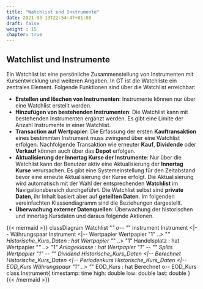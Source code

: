 ```yaml
---
title: "Watchlist und Instrumente"
date: 2021-03-13T22:54:47+01:00
draft: false
weight : 15
chapter: true
---
```

## Watchlist und Instrumente
Ein Watchlist ist eine persönliche Zusammenstellung von Instrumenten mit Kursentwicklung und weiteren Angaben. In GT ist die Watchliste ein zentrales Element. Folgende Funktionen sind über die Watchlist erreichbar:
+ **Erstellen und löschen von Instrumenten**: Instrumente können nur über eine Watchlist erstellt werden.
+ **Hinzufügen von bestehenden Instrumenten**: Die Watchlist kann mit bestehenden Instrumenten ergänzt werden. Es gibt eine Limite der Anzahl Instrumente in einer Watchlist.
+ **Transaction auf Wertpapier**: Die Erfassung der ersten **Kauftransaktion** eines bestimmten Instrument muss zwingend über eine Watchlist erfolgen. Nachfolgende Transaktion wie erneuter **Kauf**,  **Dividende** oder **Verkauf** können auch über das **Depot** erfolgen.
+ **Aktualisierung der Innertag Kurse der Instrumente**: Nur über die Watchlist kann der Benutzer aktiv eine Aktualisierung der **Innertag Kurse** verursachen. Es gibt eine Systemeinstellung für den Zeitabstand bevor eine erneute Aktualisierung der Kurse erfolgt. Die Aktualisierung wird automatisch mit der Wahl der entsprechenden **Watchlist** im Navigationsbereich durchgeführt. Die Watchlist selbst sind **private Daten**, ihr Inhalt basiert aber auf **geteilten Daten**. Im folgenden vereinfachten Klassendiagramm sind die Beziehungen dargestellt.
+ **Überwachung externer Datenquellen**: Überwachung der historischen und innertag Kursdaten und daraus folgende Aktionen.

{{< mermaid >}}
classDiagram
     Watchlist "*" o-- "*" Instrument
    Instrument <|-- Währungspaar
    Instrument <|-- Wertpapier
    Wertpapier "1" ..> "*" Historische_Kurs_Daten : hat
    Wertpapier "*" ..> "1" Handelsplatz : hat
    Wertpapier "*" ..> "1" Anlageklasse : hat
    Wertpapier "1" *-- "*" Splits
    Wertpapier "1" *-- "*" Dividend
    Historische_Kurs_Daten <|-- Berechnet
    Historische_Kurs_Daten <|-- Periodenkurs
    Historische_Kurs_Daten <|-- EOD_Kurs
    Währungspaar "1" ..> "*" EOD_Kurs : hat
    Berechnet o-- EOD_Kurs
    class Instrument{
        timestamp: time
        high: double
        low: double
        last: double
    }
{{< /mermaid >}}
